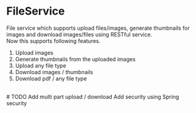 # FileService
File service which supports upload files/images, generate thumbnails for images and download images/files using RESTful service.<br>
Now this supports following features.
<ol>
<li>Upload images</li>
<li>Generate thumbnails from the uploaded images</li>
<li>Upload any file type</li>
<li>Download images / thumbnails</li>
<li>Download pdf / any file type </li>
</ol>

<br>
# TODO
Add multi part upload / download
Add security using Spring security
